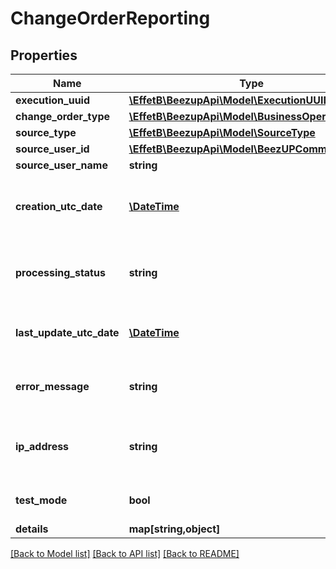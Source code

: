 # ChangeOrderReporting

## Properties
Name | Type | Description | Notes
------------ | ------------- | ------------- | -------------
**execution_uuid** | [**\EffetB\BeezupApi\Model\ExecutionUUID**](ExecutionUUID.md) |  | [optional] 
**change_order_type** | [**\EffetB\BeezupApi\Model\BusinessOperationType**](BusinessOperationType.md) |  | [optional] 
**source_type** | [**\EffetB\BeezupApi\Model\SourceType**](SourceType.md) |  | [optional] 
**source_user_id** | [**\EffetB\BeezupApi\Model\BeezUPCommonUserId**](BeezUPCommonUserId.md) |  | [optional] 
**source_user_name** | **string** |  | [optional] 
**creation_utc_date** | [**\DateTime**](\DateTime.md) | The creation UTC date of the execution | [optional] 
**processing_status** | **string** | The processing status of the execution | [optional] 
**last_update_utc_date** | [**\DateTime**](\DateTime.md) | The last update UTC date of the execution | [optional] 
**error_message** | **string** | The error message during the execution | [optional] 
**ip_address** | **string** | The IP address who request this operation | [optional] 
**test_mode** | **bool** | This operation was a test | [optional] 
**details** | **map[string,object]** |  | [optional] 

[[Back to Model list]](../README.md#documentation-for-models) [[Back to API list]](../README.md#documentation-for-api-endpoints) [[Back to README]](../README.md)



